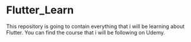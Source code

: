 # Flutter_Learn
This repository is going to contain everything that i will be learning about Flutter. You can find the course that i will be following on Udemy.
